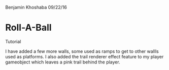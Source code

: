 Benjamin Khoshaba
09/22/16
# Roll-A-Ball
Tutorial
 
 I have added a few more walls, some used as ramps to get to other wallls used as platforms. I also added the trail renderer effect feature to my player gameobject  which leaves a pink trail behind the player.
 
